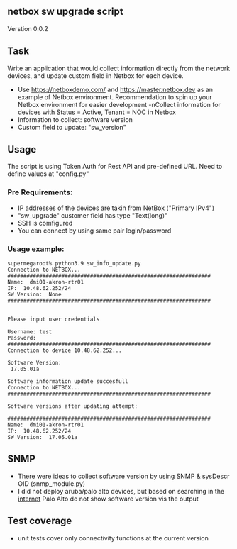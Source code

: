 ## netbox sw upgrade script 
Verstion 0.0.2

## Task

Write an application that would collect information directly from the network devices, and update custom field in Netbox for each device.

- Use https://netboxdemo.com/ and https://master.netbox.dev as an example of Netbox environment. Recommendation to spin up your Netbox environment for easier development
-nCollect information for devices with Status = Active, Tenant = NOC in Netbox
- Information to collect: software version
- Custom field to update: "sw_version"

## Usage

The script is using Token Auth for Rest API and pre-defined URL.
Need to define values at "config.py"

### Pre Requirements:
- IP addresses of the devices are takin from NetBox ("Primary IPv4")
- "sw_upgrade" customer field has type "Text(long)"
- SSH is comfigured
- You can connect by using same pair login/password

### Usage example: 
```
supermegaroot% python3.9 sw_info_update.py
Connection to NETBOX...
################################################################ 
Name:  dmi01-akron-rtr01 
IP:  10.48.62.252/24 
SW Version:  None
################################################################


Please input user credentials

Username: test
Password: 
################################################################
Connection to device 10.48.62.252...

Software Version:
 17.05.01a

Software information update succesfull
Connection to NETBOX...
################################################################

Software versions after updating attempt:

################################################################ 
Name:  dmi01-akron-rtr01 
IP:  10.48.62.252/24 
SW Version:  17.05.01a
```
## SNMP
- There were ideas to collect software version by using SNMP & sysDescr OID (snmp_module.py)
- I did not deploy aruba/palo alto devices, but based on searching in the [internet](https://live.paloaltonetworks.com/t5/general-topics/snmp-oid-s/td-p/14373) Palo Alto do not show software version vis  the output

## Test coverage
- unit tests cover only connectivity functions at the current version
